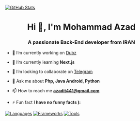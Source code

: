 [![GitHub Stats](https://github-widgetbox.vercel.app/api/profile?username=MrReval&data=followers,repositories,stars,commits&theme=nautilus)](https://github.com/MrReval)

<h1 align="center">Hi 👋, I'm Mohammad Azad</h1>
<h3 align="center">A passionate Back-End developer from IRAN</h3>

- 🔭 I’m currently working on [Dubz](https://Dubz.ir)

- 🌱 I’m currently learning **Next.js**

- 👯 I’m looking to collaborate on [Telegram](telegram.org)

- 💬 Ask me about **Php, Java Android, Python**

- 📫 How to reach me **azadit441@gmail.com**

- ⚡ Fun fact **I have no funny facts ):**

[![Languages](https://github-widgetbox.vercel.app/api/skills?languages=java,php,mysql,mongodb,firebase,git,docker,c,cpp,csharp,python,js,html,css&includeNames=true&theme=nautilus)](https://github.com/MrReval)
[![Frameworks](https://github-widgetbox.vercel.app/api/skills?frameworks=laravel,django,tailwind,react&includeNames=true&theme=nautilus)](https://github.com/MrReval)
[![Tools](https://github-widgetbox.vercel.app/api/skills?tools=nodejs,heroku,apache,nginx,gradle&includeNames=true&theme=nautilus)](https://github.com/MrReval)

